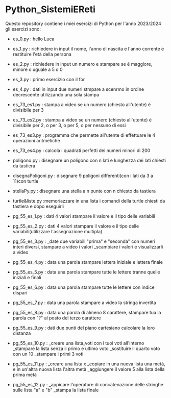 # Python_SistemiEReti
Questo repository contiene i miei esercizi di Python per l'anno 2023/2024
gli esercizi sono:
- es_0.py : hello Luca
- es_1.py : richiedere in input il nome, l'anno di nascita e l'anno corrente e restituire l'età della persona
- es_2.py : richiedere in input un numero e stampare se è maggiore, minore o uguale a 5 o 0
- es_3.py : primo esercizio con il for
- es_4.py : dati in input due numeri stmpare a scenrmo in ordine decrescente utilizzando una sola stampa

- es_73_es1.py : stampa a video se un numero (chiesto all'utente) è divisibile per 3
- es_73_es2.py : stampa a video se un numero (chiesto all'utente) è divisibile per 2, o per 3, o per 5, o per nessuno di essi
- es_73_es3.py : programma che permette all'utente di effettuare le 4 operazioni aritmetiche
- es_73_es4.py : calcola i quadrati perfetti dei numeri minori di 200

- poligono.py : disegnare un poligono con n lati e lunghezza dei lati chiesti da tastiera
- disegnaPoligoni.py : disegnare 9 poligoni differenti(con i lati da 3 a 11)con turtle 
- stellaPy.py : disegnare una stella a n punte con n chiesto da tastiera
- turtle&liste.py :memoriazzare in una lista i comandi della turtle chiesti da tastiera e dopo eseguirli

- pg_55_es_1.py : dati 4 valori stampare il valore e il tipo delle variabili
- pg_55_es_2.py : dati 4 valori stampare il valore e il tipo delle variabili(utilizzare l'assegnazione multipla)
- pg_55_es_3.py :   _date due variabili "prima" e "seconda" con numeri interi diversi, stampare a video i valori
                    _scambiare i valori e visualizzarli a video
- pg_55_es_4.py : data una parola stampare lettera iniziale e lettera finale
- pg_55_es_5.py : data una parola stampare tutte le lettere tranne quelle iniziali e finali
- pg_55_es_6.py : data una parola stampare tutte le lettere con indice dispari
- pg_55_es_7.py : data una parola stampare a video la stringa invertita
- pg_55_es_8.py : data una parola di almeno 8 carattere, stampare tua la parola con "?" al posto del terzo carattere
- pg_55_es_9.py : dati due punti del piano cartesiano calcolare la loro distanza
- pg_55_es_10.py :  _creare una lista_voti con i tuoi voti all'interno
                    _stampare la lista senza il primo e ultimo voto
                    _sostituire il quarto voto con un 10
                    _stampare i primi 3 voti
- pg_55_es_11.py :  _creare una lista x
                    _copiare in una nuova lista una metà, e in un'altra nuova lista l'altra metà
                    _aggiungere il valore 5 alla lista della prima metà
- pg_55_es_12.py :  _appicare l'operatore di concatenazione delle stringhe sulle lista "a" e "b"
                    _stampa la lista finale